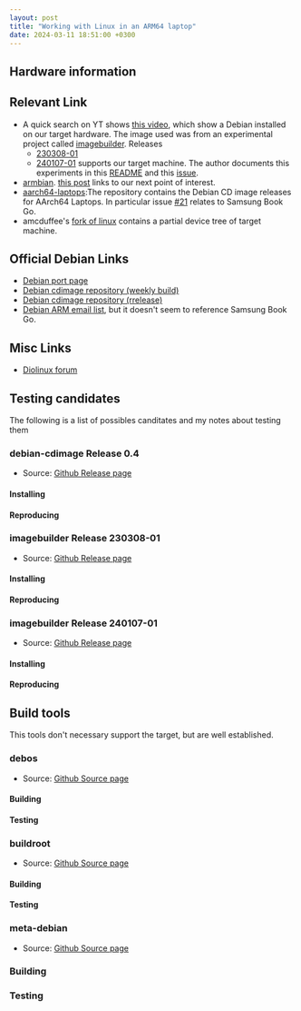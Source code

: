```yaml
---
layout: post
title: "Working with Linux in an ARM64 laptop"
date: 2024-03-11 18:51:00 +0300 
---
```



## Hardware information

## Relevant Link

- A quick search on YT shows [this video](https://www.youtube.com/watch?v=sMRur1pCW9Q), which show a Debian installed on our target hardware. The image used was from an experimental project called [imagebuilder](https://github.com/hexdump0815/imagebuilder/blob/main/systems/snapdragon_7c_woa/readme.md). Releases
  - [230308-01](https://github.com/hexdump0815/imagebuilder/releases/tag/230308-01)
  - [240107-01](https://github.com/hexdump0815/imagebuilder/releases/tag/240107-01)
supports our target machine. The author documents this experiments in this [README](https://github.com/hexdump0815/imagebuilder/blob/main/systems/snapdragon_7c_woa/readme.md) and this [issue](https://github.com/hexdump0815/imagebuilder/issues/136).
- [armbian](https://www.armbian.com/).  [this post](https://forum.armbian.com/topic/24464-samsung-go-book/#comment-153460) links to our next point of interest.
-  [aarch64-laptops](https://github.com/aarch64-laptops/debian-cdimage/releases):The repository contains the Debian CD image releases for AArch64 Laptops. In particular issue [#21](https://github.com/aarch64-laptops/debian-cdimage/issues/21#) relates to Samsung Book Go.
-  amcduffee's [fork of linux](https://github.com/amcduffee/linux/tree/galaxy-book-go) contains a partial device tree of target machine.

## Official Debian Links
- [Debian port page](https://www.debian.org/ports/arm/)
- [Debian cdimage repository (weekly build)](https://cdimage.debian.org/cdimage/weekly-builds/arm64/iso-cd/)
- [Debian cdimage repository (rrelease)](https://cdimage.debian.org/cdimage/current/arm64/iso-cd/)
- [Debian ARM email list](https://lists.debian.org/debian-arm/), but it doesn't seem to reference Samsung Book Go.


## Misc Links

- [Diolinux forum](https://plus.diolinux.com.br/t/instalacao-do-linux-no-notebook-samsung-galaxy-book-go/46864)


## Testing candidates
The following is a list of possibles canditates and my notes about testing them

### debian-cdimage Release 0.4
- Source: [Github Release page](https://github.com/aarch64-laptops/debian-cdimage/releases/tag/v0.4)
#### Installing
#### Reproducing

### imagebuilder Release 230308-01
- Source: [Github Release page](https://github.com/hexdump0815/imagebuilder/releases/tag/230308-01)
#### Installing
#### Reproducing

### imagebuilder Release 240107-01
- Source: [Github Release page](https://github.com/hexdump0815/imagebuilder/releases/tag/240107-01)
#### Installing
#### Reproducing

## Build tools
This tools don't necessary support the target, but are well established.

### debos
- Source: [Github Source page](https://github.com/go-debos/debos)
#### Building
#### Testing

### buildroot
- Source: [Github Source page](https://github.com/go-debos/debos)
#### Building
#### Testing

### meta-debian
- Source: [Github Source page](https://github.com/meta-debian/meta-debian)
### Building
### Testing




